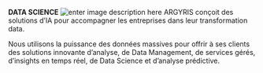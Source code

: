 **DATA SCIENCE**
![enter image description here](https://lh3.googleusercontent.com/qDZ6ok715hvG_O2I9YyeYmBF0YrhMX9TYpMg69EHFMcfjrHU3J7nbrrg4jnr92PLmYGcTl1iZoFh)
ARGYRIS conçoit des solutions d’IA pour accompagner les entreprises dans leur transformation data.

Nous utilisons la puissance des données massives pour offrir à ses clients des solutions innovante d’analyse, de Data Management, de services gérés, d’insights en temps réel, de Data Science et d’analyse prédictive.
<!--stackedit_data:
eyJoaXN0b3J5IjpbOTU3MzI5MzczLC04OTYzNzMyNDFdfQ==
-->